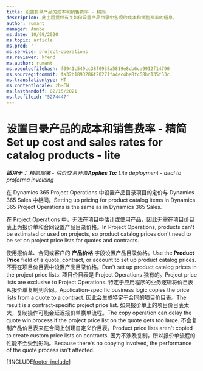 ```yaml
---
title: 设置目录产品的成本和销售费率 - 精简
description: 此主题提供有关如何设置产品目录中各项的成本和销售费率的信息。
author: rumant
manager: Annbe
ms.date: 10/09/2020
ms.topic: article
ms.prod: ''
ms.service: project-operations
ms.reviewer: kfend
ms.author: rumant
ms.openlocfilehash: f0941c549cc38f0938a5819e8cb6ca9912f14790
ms.sourcegitcommit: fa32b1893286f20271fa4ec4be8fc68bd135f53c
ms.translationtype: HT
ms.contentlocale: zh-CN
ms.lasthandoff: 02/15/2021
ms.locfileid: "5274447"
---
```

# <a name="set-up-cost-and-sales-rates-for-catalog-products---lite"></a><span data-ttu-id="3a63f-103">设置目录产品的成本和销售费率 - 精简</span><span class="sxs-lookup"><span data-stu-id="3a63f-103">Set up cost and sales rates for catalog products - lite</span></span>

<span data-ttu-id="3a63f-104">_**适用于：** 精简部署 - 估价交易开票_</span><span class="sxs-lookup"><span data-stu-id="3a63f-104">_**Applies To:** Lite deployment - deal to proforma invoicing_</span></span>


<span data-ttu-id="3a63f-105">在 Dynamics 365 Project Operations 中设置产品目录项目的定价与 Dynamics 365 Sales 中相同。</span><span class="sxs-lookup"><span data-stu-id="3a63f-105">Setting up pricing for product catalog items in Dynamics 365 Project Operations is the same as in Dynamics 365 Sales.</span></span>

<span data-ttu-id="3a63f-106">在 Project Operations 中，无法在项目中估计或使用产品，因此无需在项目价目表上为报价单和合同设置产品目录价格。</span><span class="sxs-lookup"><span data-stu-id="3a63f-106">In Project Operations, products can't be estimated or used on projects, so product catalog prices don't need to be set on project price lists for quotes and contracts.</span></span>

<span data-ttu-id="3a63f-107">使用报价单、合同或客户的 **产品价格** 字段设置产品目录价格。</span><span class="sxs-lookup"><span data-stu-id="3a63f-107">Use the **Product Price** field of a quote, contract, or account to set up product catalog prices.</span></span> <span data-ttu-id="3a63f-108">不要在项目价目表中设置产品目录价格。</span><span class="sxs-lookup"><span data-stu-id="3a63f-108">Don't set up product catalog prices in the project price lists.</span></span> <span data-ttu-id="3a63f-109">项目价目表是 Project Operations 独有的。</span><span class="sxs-lookup"><span data-stu-id="3a63f-109">Project price lists are exclusive to Project Operations.</span></span> <span data-ttu-id="3a63f-110">特定于应用程序的业务逻辑将价目表从报价单复制到合同。</span><span class="sxs-lookup"><span data-stu-id="3a63f-110">Application-specific business logic copies the price lists from a quote to a contract.</span></span> <span data-ttu-id="3a63f-111">因此会生成特定于合同的项目价目表。</span><span class="sxs-lookup"><span data-stu-id="3a63f-111">The result is a contract-specific project price list.</span></span> <span data-ttu-id="3a63f-112">如果报价单上的项目价目表太大，复制操作可能会延迟报价单赢单流程。</span><span class="sxs-lookup"><span data-stu-id="3a63f-112">The copy operation can delay the quote win process if the project price list on the quote gets too large.</span></span> <span data-ttu-id="3a63f-113">不会复制产品价目表来在合同上创建自定义价目表。</span><span class="sxs-lookup"><span data-stu-id="3a63f-113">Product price lists aren't copied to create custom price lists on contracts.</span></span> <span data-ttu-id="3a63f-114">因为不涉及复制，所以报价单流程的性能不会受到影响。</span><span class="sxs-lookup"><span data-stu-id="3a63f-114">Because there's no copying involved, the performance of the quote process isn't affected.</span></span>


[!INCLUDE[footer-include](../../includes/footer-banner.md)]